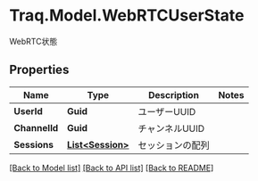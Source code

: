 # Traq.Model.WebRTCUserState
WebRTC状態

## Properties

Name | Type | Description | Notes
------------ | ------------- | ------------- | -------------
**UserId** | **Guid** | ユーザーUUID | 
**ChannelId** | **Guid** | チャンネルUUID | 
**Sessions** | [**List&lt;Session&gt;**](Session.md) | セッションの配列 | 

[[Back to Model list]](../README.md#documentation-for-models) [[Back to API list]](../README.md#documentation-for-api-endpoints) [[Back to README]](../README.md)

